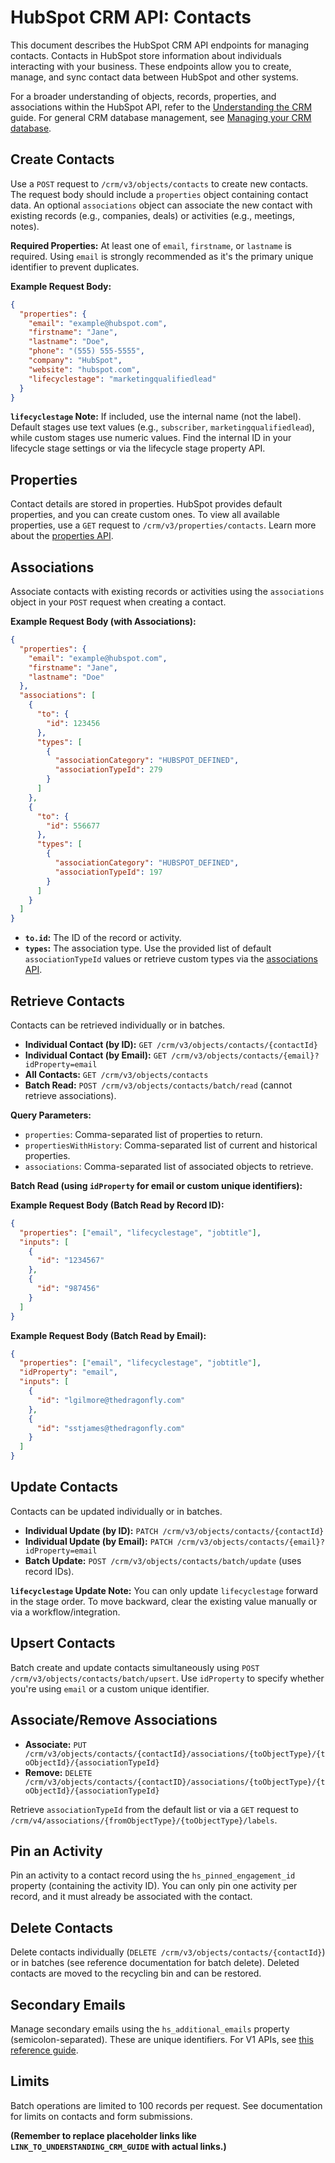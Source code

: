 # HubSpot CRM API: Contacts

This document describes the HubSpot CRM API endpoints for managing contacts.  Contacts in HubSpot store information about individuals interacting with your business. These endpoints allow you to create, manage, and sync contact data between HubSpot and other systems.

For a broader understanding of objects, records, properties, and associations within the HubSpot API, refer to the [Understanding the CRM](LINK_TO_UNDERSTANDING_CRM_GUIDE) guide. For general CRM database management, see [Managing your CRM database](LINK_TO_CRM_DATABASE_MANAGEMENT).


## Create Contacts

Use a `POST` request to `/crm/v3/objects/contacts` to create new contacts.  The request body should include a `properties` object containing contact data. An optional `associations` object can associate the new contact with existing records (e.g., companies, deals) or activities (e.g., meetings, notes).

**Required Properties:** At least one of `email`, `firstname`, or `lastname` is required.  Using `email` is strongly recommended as it's the primary unique identifier to prevent duplicates.

**Example Request Body:**

```json
{
  "properties": {
    "email": "example@hubspot.com",
    "firstname": "Jane",
    "lastname": "Doe",
    "phone": "(555) 555-5555",
    "company": "HubSpot",
    "website": "hubspot.com",
    "lifecyclestage": "marketingqualifiedlead"
  }
}
```

**`lifecyclestage` Note:** If included, use the internal name (not the label).  Default stages use text values (e.g., `subscriber`, `marketingqualifiedlead`), while custom stages use numeric values. Find the internal ID in your lifecycle stage settings or via the lifecycle stage property API.


## Properties

Contact details are stored in properties.  HubSpot provides default properties, and you can create custom ones.  To view all available properties, use a `GET` request to `/crm/v3/properties/contacts`.  Learn more about the [properties API](LINK_TO_PROPERTIES_API).


## Associations

Associate contacts with existing records or activities using the `associations` object in your `POST` request when creating a contact.

**Example Request Body (with Associations):**

```json
{
  "properties": {
    "email": "example@hubspot.com",
    "firstname": "Jane",
    "lastname": "Doe"
  },
  "associations": [
    {
      "to": {
        "id": 123456
      },
      "types": [
        {
          "associationCategory": "HUBSPOT_DEFINED",
          "associationTypeId": 279
        }
      ]
    },
    {
      "to": {
        "id": 556677
      },
      "types": [
        {
          "associationCategory": "HUBSPOT_DEFINED",
          "associationTypeId": 197
        }
      ]
    }
  ]
}
```

* **`to.id`:** The ID of the record or activity.
* **`types`:**  The association type. Use the provided list of default `associationTypeId` values or retrieve custom types via the [associations API](LINK_TO_ASSOCIATIONS_API).


## Retrieve Contacts

Contacts can be retrieved individually or in batches.

* **Individual Contact (by ID):** `GET /crm/v3/objects/contacts/{contactId}`
* **Individual Contact (by Email):** `GET /crm/v3/objects/contacts/{email}?idProperty=email`
* **All Contacts:** `GET /crm/v3/objects/contacts`
* **Batch Read:** `POST /crm/v3/objects/contacts/batch/read` (cannot retrieve associations).


**Query Parameters:**

* `properties`: Comma-separated list of properties to return.
* `propertiesWithHistory`: Comma-separated list of current and historical properties.
* `associations`: Comma-separated list of associated objects to retrieve.

**Batch Read (using `idProperty` for email or custom unique identifiers):**


**Example Request Body (Batch Read by Record ID):**

```json
{
  "properties": ["email", "lifecyclestage", "jobtitle"],
  "inputs": [
    {
      "id": "1234567"
    },
    {
      "id": "987456"
    }
  ]
}
```

**Example Request Body (Batch Read by Email):**

```json
{
  "properties": ["email", "lifecyclestage", "jobtitle"],
  "idProperty": "email",
  "inputs": [
    {
      "id": "lgilmore@thedragonfly.com"
    },
    {
      "id": "sstjames@thedragonfly.com"
    }
  ]
}
```


## Update Contacts

Contacts can be updated individually or in batches.

* **Individual Update (by ID):** `PATCH /crm/v3/objects/contacts/{contactId}`
* **Individual Update (by Email):** `PATCH /crm/v3/objects/contacts/{email}?idProperty=email`
* **Batch Update:** `POST /crm/v3/objects/contacts/batch/update` (uses record IDs).

**`lifecyclestage` Update Note:**  You can only update `lifecyclestage` forward in the stage order. To move backward, clear the existing value manually or via a workflow/integration.


## Upsert Contacts

Batch create and update contacts simultaneously using `POST /crm/v3/objects/contacts/batch/upsert`.  Use `idProperty` to specify whether you're using `email` or a custom unique identifier.


## Associate/Remove Associations

* **Associate:** `PUT /crm/v3/objects/contacts/{contactId}/associations/{toObjectType}/{toObjectId}/{associationTypeId}`
* **Remove:** `DELETE /crm/v3/objects/contacts/{contactID}/associations/{toObjectType}/{toObjectId}/{associationTypeId}`

Retrieve `associationTypeId` from the default list or via a `GET` request to `/crm/v4/associations/{fromObjectType}/{toObjectType}/labels`.


## Pin an Activity

Pin an activity to a contact record using the `hs_pinned_engagement_id` property (containing the activity ID).  You can only pin one activity per record, and it must already be associated with the contact.


## Delete Contacts

Delete contacts individually (`DELETE /crm/v3/objects/contacts/{contactId}`) or in batches (see reference documentation for batch delete).  Deleted contacts are moved to the recycling bin and can be restored.


## Secondary Emails

Manage secondary emails using the `hs_additional_emails` property (semicolon-separated).  These are unique identifiers.  For V1 APIs, see [this reference guide](LINK_TO_V1_SECONDARY_EMAIL_GUIDE).


## Limits

Batch operations are limited to 100 records per request.  See documentation for limits on contacts and form submissions.

**(Remember to replace placeholder links like `LINK_TO_UNDERSTANDING_CRM_GUIDE` with actual links.)**

